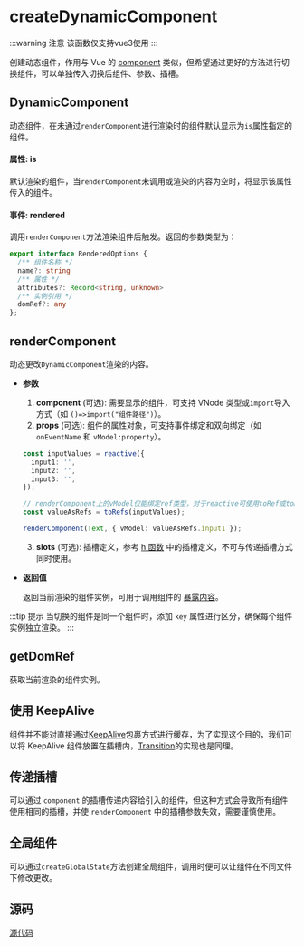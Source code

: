 # createDynamicComponent

:::warning 注意
该函数仅支持vue3使用
:::

创建动态组件，作用与 Vue 的 [component](https://cn.vuejs.org/api/built-in-special-elements.html#component) 类似，但希望通过更好的方法进行切换组件，可以单独传入切换后组件、参数、插槽。

## DynamicComponent

动态组件，在未通过`renderComponent`进行渲染时的组件默认显示为`is`属性指定的组件。

#### 属性: is

默认渲染的组件，当`renderComponent`未调用或渲染的内容为空时，将显示该属性传入的组件。

#### 事件: rendered

调用`renderComponent`方法渲染组件后触发。返回的参数类型为：
```ts
export interface RenderedOptions {
  /** 组件名称 */
  name?: string
  /** 属性 */
  attributes?: Record<string, unknown>
  /** 实例引用 */
  domRef?: any
};
```

<demo vue="hooks/create-dynamic-component/base.vue"/>

## renderComponent

动态更改`DynamicComponent`渲染的内容。

- **参数**
  1. **component** (可选): 需要显示的组件，可支持 VNode 类型或`import`导入方式（如 `()=>import("组件路径")`）。
  2. **props** (可选): 组件的属性对象，可支持事件绑定和双向绑定（如 `onEventName` 和 `vModel:property`）。
  ```ts
  const inputValues = reactive({
    input1: '',
    input2: '',
    input3: '',
  });

  // renderComponent上的vModel仅能绑定ref类型，对于reactive可使用toRef或toRefs进行绑定
  const valueAsRefs = toRefs(inputValues);

  renderComponent(Text, { vModel: valueAsRefs.input1 });
  ```
  3. **slots** (可选): 插槽定义，参考 [h 函数](https://cn.vuejs.org/api/render-function.html#h) 中的插槽定义，不可与传递插槽方式同时使用。

- **返回值**

  返回当前渲染的组件实例，可用于调用组件的 [暴露内容](https://cn.vuejs.org/api/sfc-script-setup.html#defineexpose)。

:::tip 提示
当切换的组件是同一个组件时，添加 `key` 属性进行区分，确保每个组件实例独立渲染。
:::

<demo
  vue="hooks/create-dynamic-component/use-hook.vue"
  :vueFiles="['hooks/create-dynamic-component/use-hook.vue', 'hooks/create-dynamic-component/text.vue']"
/>

## getDomRef

获取当前渲染的组件实例。

## 使用 KeepAlive

组件并不能对直接通过[KeepAlive](https://cn.vuejs.org/guide/built-ins/keep-alive.html#keepalive)包裹方式进行缓存，为了实现这个目的，我们可以将 KeepAlive 组件放置在插槽内，[Transition](https://vuejs.org/guide/built-ins/transition.html)的实现也是同理。

<demo
  vue="hooks/create-dynamic-component/keep-state.vue"
  :vueFiles="['hooks/create-dynamic-component/keep-state.vue', 'hooks/create-dynamic-component/count.vue', 'hooks/create-dynamic-component/text.vue']"
/>

## 传递插槽

可以通过 `component` 的插槽传递内容给引入的组件，但这种方式会导致所有组件使用相同的插槽，并使 `renderComponent` 中的插槽参数失效，需要谨慎使用。

<demo
  vue="hooks/create-dynamic-component/custom-slot.vue"
  :vueFiles="['hooks/create-dynamic-component/custom-slot.vue', 'hooks/create-dynamic-component/count.vue', 'hooks/create-dynamic-component/text.vue']"
/>

## 全局组件

可以通过`createGlobalState`方法创建全局组件，调用时便可以让组件在不同文件下修改更改。

<demo
  vue="hooks/create-dynamic-component/global-parent.vue"
  :vueFiles="['hooks/create-dynamic-component/global-parent.vue', 'hooks/create-dynamic-component/global-child.vue', 'hooks/create-dynamic-component/use-global.ts']"
/>

## 源码

[源代码](https://github.com/nixwai/mortise-tenon/blob/main/packages/hooks/src/createDynamicComponent/index.ts)
